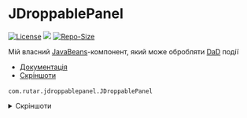 # JDroppablePanel

[![License](https://img.shields.io/github/license/RutarAndriy/JDroppablePanel?color=%23FF5555)](https://opensource.org/licenses/MIT)
[![](https://jitpack.io/v/RutarAndriy/JDroppablePanel.svg)](https://jitpack.io/#RutarAndriy/JDroppablePanel)
[![Repo-Size](https://img.shields.io/github/repo-size/RutarAndriy/JDroppablePanel)](https://github.com/RutarAndriy/JDroppablePanel)

Мій власний [JavaBeans](https://uk.wikipedia.org/wiki/JavaBeans)-компонент, який може обробляти [DaD](https://uk.wikipedia.org/wiki/Drag-and-drop) події
- [Документація](https://javadoc.jitpack.io/com/github/RutarAndriy/JDroppablePanel/latest/javadoc/)
- [Скріншоти](#screenshots)

`com.rutar.jdroppablepanel.JDroppablePanel`


<details name="screenshots">
  <summary>Скріншоти</summary>
  <img title="Screenshot 1" src="/screenshot_1.png">
  <img title="Screenshot 2" src="/screenshot_2.png">
</details>
